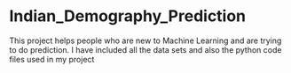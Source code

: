 # Indian_Demography_Prediction
This project helps people who are new to Machine Learning and are trying to do prediction. I have included all the data sets and also the python code files used in my project
